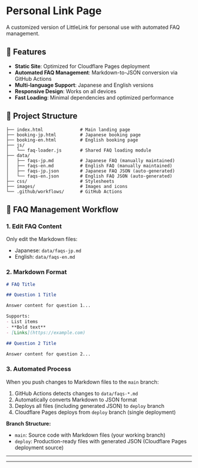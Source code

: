 # Personal Link Page

A customized version of LittleLink for personal use with automated FAQ management.

## 🚀 Features

- **Static Site**: Optimized for Cloudflare Pages deployment
- **Automated FAQ Management**: Markdown-to-JSON conversion via GitHub Actions
- **Multi-language Support**: Japanese and English versions
- **Responsive Design**: Works on all devices
- **Fast Loading**: Minimal dependencies and optimized performance

## 📁 Project Structure

```
├── index.html              # Main landing page
├── booking-jp.html         # Japanese booking page
├── booking-en.html         # English booking page
├── js/
│   └── faq-loader.js       # Shared FAQ loading module
├── data/
│   ├── faqs-jp.md          # Japanese FAQ (manually maintained)
│   ├── faqs-en.md          # English FAQ (manually maintained)
│   ├── faqs-jp.json        # Japanese FAQ JSON (auto-generated)
│   └── faqs-en.json        # English FAQ JSON (auto-generated)
├── css/                    # Stylesheets
├── images/                 # Images and icons
└── .github/workflows/      # GitHub Actions
```

## 🔄 FAQ Management Workflow

### 1. Edit FAQ Content

Only edit the Markdown files:
- Japanese: `data/faqs-jp.md`
- English: `data/faqs-en.md`

### 2. Markdown Format

```markdown
# FAQ Title

## Question 1 Title

Answer content for question 1...

Supports:
- List items
- **Bold text**
- [Links](https://example.com)

## Question 2 Title

Answer content for question 2...
```

### 3. Automated Process

When you push changes to Markdown files to the `main` branch:

1. GitHub Actions detects changes to `data/faqs-*.md`
2. Automatically converts Markdown to JSON format
3. Deploys all files (including generated JSON) to `deploy` branch
4. Cloudflare Pages deploys from `deploy` branch (single deployment)

**Branch Structure:**
- `main`: Source code with Markdown files (your working branch)
- `deploy`: Production-ready files with generated JSON (Cloudflare Pages deployment source)

---
---
